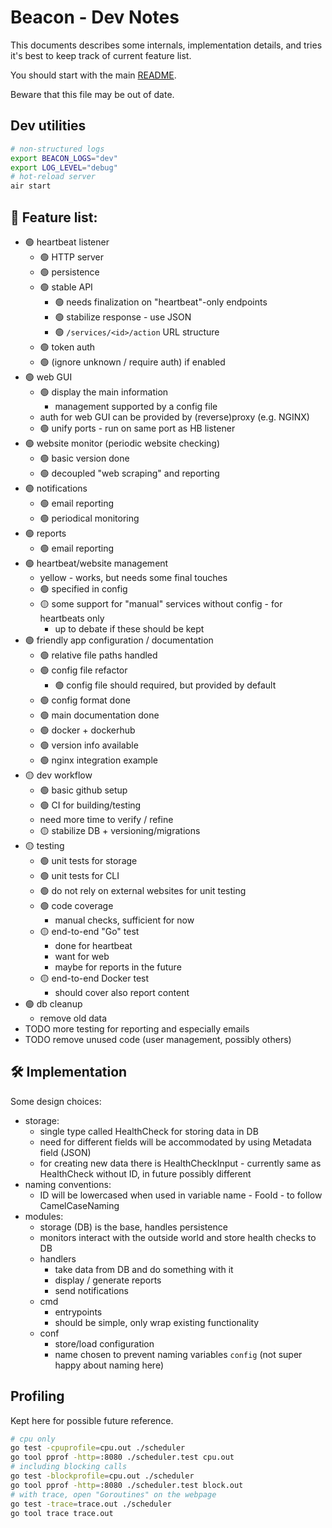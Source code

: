 # Beacon - Dev Notes

This documents describes some internals, implementation details, and tries it's best to keep track of current feature list.

You should start with the main [README](README.md).

Beware that this file may be out of date.

## Dev utilities

```sh
# non-structured logs
export BEACON_LOGS="dev"
export LOG_LEVEL="debug"
# hot-reload server
air start
```

## 🚧 Feature list:
- 🟢 heartbeat listener
  - 🟢 HTTP server
  - 🟢 persistence
  - 🟢 stable API
    - 🟢 needs finalization on "heartbeat"-only endpoints
    - 🟢 stabilize response - use JSON
    - 🟢 `/services/<id>/action` URL structure
  - 🟢 token auth
  - 🟢 (ignore unknown / require auth) if enabled
- 🟢 web GUI
  - 🟢 display the main information
    - management supported by a config file
  - auth for web GUI can be provided by (reverse)proxy (e.g. NGINX)
  - 🟢 unify ports - run on same port as HB listener
- 🟢 website monitor (periodic website checking)
  - 🟢 basic version done
  - 🟢 decoupled "web scraping" and reporting
- 🟢 notifications
  - 🟢 email reporting
  - 🟢 periodical monitoring
- 🟢 reports
  - 🟢 email reporting
- 🟢 heartbeat/website management
  - yellow - works, but needs some final touches
  - 🟢 specified in config
  - 🟡 some support for "manual" services without config - for heartbeats only
    - up to debate if these should be kept
- 🟢 friendly app configuration / documentation
  - 🟢 relative file paths handled
  - 🟢 config file refactor
    - 🟢 config file should required, but provided by default
  - 🟢 config format done
  - 🟢 main documentation done
  - 🟢 docker + dockerhub
  - 🟢 version info available
  - 🟢 nginx integration example
- 🟡 dev workflow
  - 🟢 basic github setup
  - 🟢 CI for building/testing 
  - need more time to verify / refine
  - 🟡 stabilize DB + versioning/migrations
- 🟡 testing
  - 🟢 unit tests for storage
  - 🟢 unit tests for CLI
  - 🟢 do not rely on external websites for unit testing
  - 🟢 code coverage 
    - manual checks, sufficient for now
  - 🟡 end-to-end "Go" test
    - done for heartbeat
    - want for web
    - maybe for reports in the future
  - 🟡 end-to-end Docker test
    - should cover also report content
- 🟢 db cleanup
  - remove old data
- TODO more testing for reporting and especially emails
- TODO remove unused code (user management, possibly others)

## 🛠️ Implementation

Some design choices:
- storage:
    - single type called HealthCheck for storing data in DB
    - need for different fields will be accommodated by using Metadata field (JSON)
    - for creating new data there is HealthCheckInput - currently same as HealthCheck without ID, in future possibly different
- naming conventions:
    - ID will be lowercased when used in variable name - FooId - to follow CamelCaseNaming
- modules:
    - storage (DB) is the base, handles persistence
    - monitors interact with the outside world and store health checks to DB
    - handlers
      - take data from DB and do something with it
      - display / generate reports
      - send notifications
    - cmd
      - entrypoints
      - should be simple, only wrap existing functionality
    - conf
      - store/load configuration
      - name chosen to prevent naming variables `config` (not super happy about naming here)


## Profiling

Kept here for possible future reference.

```sh
# cpu only
go test -cpuprofile=cpu.out ./scheduler
go tool pprof -http=:8080 ./scheduler.test cpu.out
# including blocking calls
go test -blockprofile=cpu.out ./scheduler
go tool pprof -http=:8080 ./scheduler.test block.out
# with trace, open "Goroutines" on the webpage
go test -trace=trace.out ./scheduler
go tool trace trace.out
```
